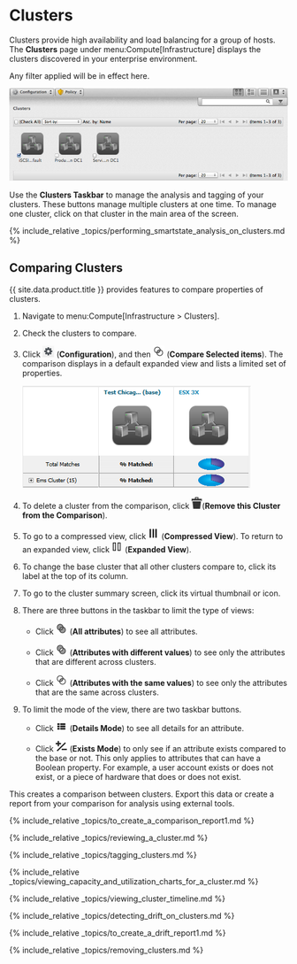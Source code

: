 # Clusters

Clusters provide high availability and load balancing for a group of
hosts. The **Clusters** page under menu:Compute\[Infrastructure\]
displays the clusters discovered in your enterprise environment.

<div class="note">

Any filter applied will be in effect here.

</div>

![2202](/images/2202.png)

Use the **Clusters Taskbar** to manage the analysis and tagging of your
clusters. These buttons manage multiple clusters at one time. To manage
one cluster, click on that cluster in the main area of the screen.

{% include_relative
_topics/performing_smartstate_analysis_on_clusters.md %}

## Comparing Clusters

{{ site.data.product.title }} provides features to compare properties of clusters.

1.  Navigate to menu:Compute\[Infrastructure \> Clusters\].

2.  Check the clusters to compare.

3.  Click ![1847](/images/1847.png) (**Configuration**), and then
    ![2148](/images/2148.png) (**Compare Selected items**). The
    comparison displays in a default expanded view and lists a limited
    set of properties.

    ![2203](/images/2203.png)

4.  To delete a cluster from the comparison, click
    ![1861](/images/1861.png)(**Remove this Cluster from the
    Comparison**).

5.  To go to a compressed view, click ![2024](/images/2024.png)
    (**Compressed View**). To return to an expanded view, click
    ![2023](/images/2023.png) (**Expanded View**).

6.  To change the base cluster that all other clusters compare to, click
    its label at the top of its column.

7.  To go to the cluster summary screen, click its virtual thumbnail or
    icon.

8.  There are three buttons in the taskbar to limit the type of views:

      - Click ![2178](/images/2178.png) (**All attributes**) to see all
        attributes.

      - Click ![2204](/images/2204.png) (**Attributes with different
        values**) to see only the attributes that are different across
        clusters.

      - Click ![2148](/images/2148.png) (**Attributes with the same
        values**) to see only the attributes that are the same across
        clusters.

9.  To limit the mode of the view, there are two taskbar buttons.

      - Click ![2022](/images/2022.png) (**Details Mode**) to see all
        details for an attribute.

      - Click ![2025](/images/2025.png) (**Exists Mode**) to only see if
        an attribute exists compared to the base or not. This only
        applies to attributes that can have a Boolean property. For
        example, a user account exists or does not exist, or a piece of
        hardware that does or does not exist.

This creates a comparison between clusters. Export this data or create a
report from your comparison for analysis using external tools.

{% include_relative _topics/to_create_a_comparison_report1.md %}

{% include_relative _topics/reviewing_a_cluster.md %}

{% include_relative _topics/tagging_clusters.md %}

{% include_relative
_topics/viewing_capacity_and_utilization_charts_for_a_cluster.md
%}

{% include_relative _topics/viewing_cluster_timeline.md %}

{% include_relative _topics/detecting_drift_on_clusters.md %}

{% include_relative _topics/to_create_a_drift_report1.md %}

{% include_relative _topics/removing_clusters.md %}
